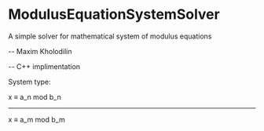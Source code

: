 # ModulusEquationSystemSolver
A simple solver for mathematical system of modulus equations

-- Maxim Kholodilin

-- C++ implimentation

System type: 

x ≡ a_n mod b_n

---------------
  
x ≡ a_m mod b_m
